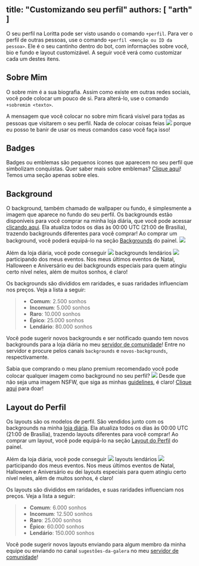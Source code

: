 title: "Customizando seu perfil"
authors: [ "arth" ]
---

O seu perfil na Loritta pode ser visto usando o comando `+perfil`. Para ver o perfil de outras pessoas, use o comando `+perfil <menção ou ID da pessoa>`. Ele é o seu cantinho dentro do bot, com informações sobre você, bio e fundo e layout customizável. A seguir você verá como customizar cada um destes itens.

## Sobre Mim
O sobre mim é a sua biografia. Assim como existe em outras redes sociais, você pode colocar um pouco de si. Para alterá-lo, use o comando `+sobremim <texto>`.

A mensagem que você colocar no sobre mim ficará visível para todas as pessoas que visitarem o seu perfil. Nada de colocar coisas feias <img src="https://cdn.discordapp.com/emojis/395010059157110785.png?v=1" class="inline-emoji"> porque eu posso te banir de usar os meus comandos caso você faça isso!

## Badges
Badges ou emblemas são pequenos ícones que aparecem no seu perfil que simbolizam conquistas. Quer saber mais sobre emblemas? [Clique aqui](/extras/faq-loritta/profile-badges-meanings)! Temos uma seção apenas sobre eles.

## Background
O background, também chamado de wallpaper ou fundo, é simplesmente a imagem que aparece no fundo do seu perfil. Os backgrounds estão disponíveis para você comprar na minha loja diária, que você pode acessar [clicando aqui](/dashboard/daily-shop). Ela atualiza todos os dias às 00:00 UTC (21:00 de Brasília), trazendo backgrounds diferentes para você comprar! Ao comprar um background, você poderá equipá-lo na seção [Backgrounds](/dashboard/backgrounds) do painel. <img src="https://cdn.discordapp.com/emojis/519546310978830355.png?v=1" class="inline-emoji"> 

Além da loja diária, você pode conseguir <img src="https://cdn.discordapp.com/emojis/524933940465893376.gif?v=1" class="inline-emoji"> backgrounds lendários <img src="https://cdn.discordapp.com/emojis/524933940465893376.gif?v=1" class="inline-emoji"> participando dos meus eventos. Nos meus últimos eventos de Natal, Halloween e Aniversário eu dei backgrounds especiais para quem atingiu certo nível neles, além de muitos sonhos, é claro!

Os backgrounds são divididos em raridades, e suas raridades influenciam nos preços. Veja a lista a seguir:

> * **Comum**: 2.500 sonhos
> * **Incomum**: 5.000 sonhos
> * **Raro**: 10.000 sonhos
> * **Épico**: 25.000 sonhos
> * **Lendário**: 80.000 sonhos

Você pode sugerir novos backgrounds e ser notificado quando tem novos backgrounds para a loja diária no meu [servidor de comunidade](discord.gg/lori)! Entre no servidor e procure pelos canais `backgrounds` e `novos-backgrounds`, respectivamente.

Sabia que comprando o meu plano premium recomendado você pode colocar qualquer imagem como background no seu perfil? <img src="https://cdn.discordapp.com/emojis/593979718919913474.png?v=1" class="inline-emoji"> Desde que não seja uma imagem NSFW, que siga as minhas [guidelines](/guidelines), é claro! [Clique aqui](/donate) para doar! 

## Layout do Perfil
Os layouts são os modelos de perfil. São vendidos junto com os backgrounds na minha [loja diária](/dashboard/daily-shop). Ela atualiza todos os dias às 00:00 UTC (21:00 de Brasília), trazendo layouts diferentes para você comprar! Ao comprar um layout, você pode equipá-lo na seção [Layout do Perfil](/dashboard/profiles) do painel.

Além da loja diária, você pode conseguir <img src="https://cdn.discordapp.com/emojis/524933940465893376.gif?v=1" class="inline-emoji"> layouts lendários <img src="https://cdn.discordapp.com/emojis/524933940465893376.gif?v=1" class="inline-emoji"> participando dos meus eventos. Nos meus últimos eventos de Natal, Halloween e Aniversário eu dei layouts especiais para quem atingiu certo nível neles, além de muitos sonhos, é claro!

Os layouts são divididos em raridades, e suas raridades influenciam nos preços. Veja a lista a seguir:

> * **Comum**: 6.000 sonhos
> * **Incomum**: 12.500 sonhos
> * **Raro**: 25.000 sonhos
> * **Épico**: 60.000 sonhos
> * **Lendário**: 150.000 sonhos

Você pode sugerir novos layouts enviando para algum membro da minha equipe ou enviando no canal `sugestões-da-galera` no meu [servidor de comunidade](discord.gg/lori)!
